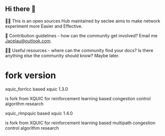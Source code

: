 ## Hi there 👋

<!--

**Here are some ideas to get you started:**

🙋‍♀️ This is an open sources Hub maintained by seclee aims to make network experiment more Easier and Effective.
🌈 Contribution guidelines - how can the community get involved? Email me Jacelau@outlook.com.
👩‍💻 Useful resources - where can the community find your docs? Is there anything else the community should know? Maybe later.
-->

🙋‍♀️ This is an open sources Hub maintained by seclee aims to make network experiment more Easier and Effective.

🌈 Contribution guidelines - how can the community get involved? Email me Jacelau@outlook.com.

👩‍💻 Useful resources - where can the community find your docs? Is there anything else the community should know? Maybe later.


# fork version

xquic_forrlcc based xquic 1.3.0

is fork from XQUIC for reinforcement learning based congestion control algorithm research

xquic_rlmpquic based xquic 1.4.0

is fork from XQUIC for reinforcement learning based  multipath congestion control algorithm research
